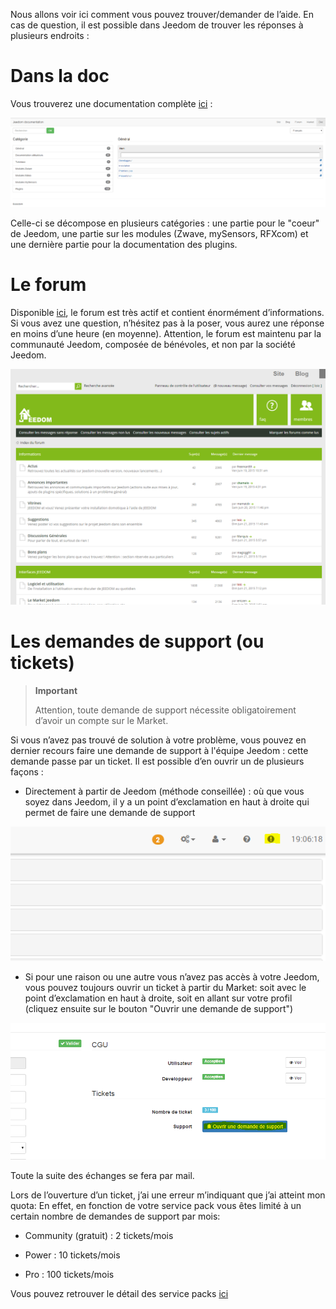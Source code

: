 Nous allons voir ici comment vous pouvez trouver/demander de l’aide. En cas de question, il est possible dans Jeedom de trouver les réponses à plusieurs endroits :

Dans la doc
===========

Vous trouverez une documentation complète [ici](https://jeedom.fr/doc) :

![](../images/premier-support1.png)

Celle-ci se décompose en plusieurs catégories : une partie pour le "coeur" de Jeedom, une partie sur les modules (Zwave, mySensors, RFXcom) et une dernière partie pour la documentation des plugins.

Le forum
========

Disponible [ici](https://jeedom.com/forum), le forum est très actif et contient énormément d’informations. Si vous avez une question, n’hésitez pas à la poser, vous aurez une réponse en moins d’une heure (en moyenne). Attention, le forum est maintenu par la communauté Jeedom, composée de bénévoles, et non par la société Jeedom.

![](../images/premier-support3.png)

Les demandes de support (ou tickets)
====================================

> **Important**
>
> Attention, toute demande de support nécessite obligatoirement d’avoir un compte sur le Market.

Si vous n’avez pas trouvé de solution à votre problème, vous pouvez en dernier recours faire une demande de support à l'équipe Jeedom : cette demande passe par un ticket. Il est possible d’en ouvrir un de plusieurs façons :

-   Directement à partir de Jeedom (méthode conseillée) : où que vous soyez dans Jeedom, il y a un point d’exclamation en haut à droite qui permet de faire une demande de support

![](../images/premier-support4.png)

-   Si pour une raison ou une autre vous n’avez pas accès à votre Jeedom, vous pouvez toujours ouvrir un ticket à partir du Market: soit avec le point d’exclamation en haut à droite, soit en allant sur votre profil (cliquez ensuite sur le bouton "Ouvrir une demande de support")

![](../images/premier-support5.png)

Toute la suite des échanges se fera par mail.

Lors de l’ouverture d’un ticket, j’ai une erreur m’indiquant que j’ai atteint mon quota: En effet, en fonction de votre service pack vous êtes limité à un certain nombre de demandes de support par mois:

-   Community (gratuit) : 2 tickets/mois

-   Power : 10 tickets/mois

-   Pro : 100 tickets/mois

Vous pouvez retrouver le détail des service packs [ici](https://jeedom.fr/doc/documentation/core/fr_FR/doc-core-service_pack.html)

